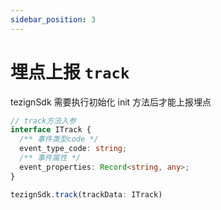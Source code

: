 ```yaml
---
sidebar_position: 3
---
```


# 埋点上报 `track`

tezignSdk 需要执行初始化 init 方法后才能上报埋点

```typescript
// track方法入参
interface ITrack {
  /** 事件类型code */
  event_type_code: string;
  /** 事件属性 */
  event_properties: Record<string, any>;
}
```

```typescript
tezignSdk.track(trackData: ITrack)
```

